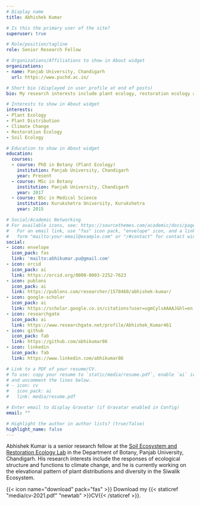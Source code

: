 ```yaml
---
# Display name
title: Abhishek Kumar

# Is this the primary user of the site?
superuser: true

# Role/position/tagline
role: Senior Research Fellow

# Organizations/Affiliations to show in About widget
organizations:
- name: Panjab University, Chandigarh
  url: https://www.puchd.ac.in/

# Short bio (displayed in user profile at end of posts)
bio: My research interests include plant ecology, restoration ecology and soil ecology.

# Interests to show in About widget
interests:
- Plant Ecology
- Plant Distribution
- Climate Change
- Restoration Ecology
- Soil Ecology

# Education to show in About widget
education:
  courses:
  - course: PhD in Botany (Plant Ecology)
    institution: Panjab University, Chandigarh
    year: Present
  - course: MSc in Botany
    institution: Panjab University, Chandigarh
    year: 2017
  - course: BSc in Medical Science
    institution: Kurukshetra University, Kurukshetra
    year: 2015

# Social/Academic Networking
# For available icons, see: https://sourcethemes.com/academic/docs/page-builder/#icons
#   For an email link, use "fas" icon pack, "envelope" icon, and a link in the
#   form "mailto:your-email@example.com" or "/#contact" for contact widget.
social:
- icon: envelope
  icon_pack: fas
  link: 'mailto:abhikumar.pu@gmail.com'
- icon: orcid
  icon_pack: ai
  link: https://orcid.org/0000-0003-2252-7623
- icon: publons
  icon_pack: ai
  link: https://publons.com/researcher/1578460/abhishek-kumar/ 
- icon: google-scholar
  icon_pack: ai
  link: https://scholar.google.co.in/citations?user=ugmCylsAAAAJ&hl=en
- icon: researchgate
  icon_pack: ai
  link: https://www.researchgate.net/profile/Abhishek_Kumar461
- icon: github
  icon_pack: fab
  link: https://github.com/abhikumar86
- icon: linkedin
  icon_pack: fab
  link: https://www.linkedin.com/abhikumar86

# Link to a PDF of your resume/CV.
# To use: copy your resume to `static/media/resume.pdf`, enable `ai` icons in `params.toml`, 
# and uncomment the lines below.
# - icon: cv
#   icon_pack: ai
#   link: media/resume.pdf

# Enter email to display Gravatar (if Gravatar enabled in Config)
email: ""

# Highlight the author in author lists? (true/false)
highlight_name: false
---
```


Abhishek Kumar is a senior research fellow at the [Soil Ecosystem and Restoration Ecology Lab](https://searel.netlify.app/) in the Department of Botany, Panjab University, Chandigarh. His research interests include the responses of ecological structure and functions to climate change, and he is currently working on the elevational pattern of plant distributions and diversity in the Siwalik Ecosystem.

{{< icon name="download" pack="fas" >}} Download my {{< staticref "media/cv-2021.pdf" "newtab" >}}CV{{< /staticref >}}.
